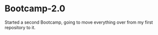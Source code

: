 # Bootcamp-2.0
Started a second Bootcamp, going to move everything over from my first repository to it.
